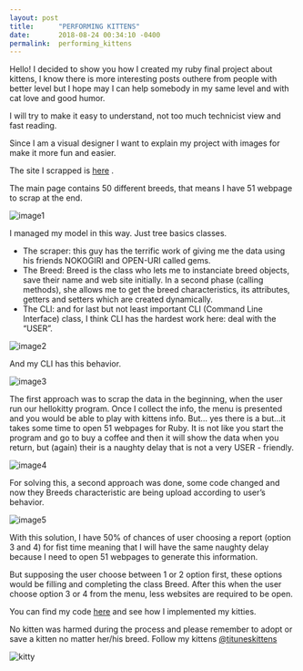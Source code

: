 ```yaml
---
layout: post
title:      "PERFORMING KITTENS"
date:       2018-08-24 00:34:10 -0400
permalink:  performing_kittens
---
```



Hello! I decided to show you how I created my ruby final project about kittens, I know there is more interesting posts outhere from people with better level but I hope may I can help somebody in my same level and with cat love and good humor.

I will try to make it easy to understand, not too much technicist view and fast reading.

Since I am a visual designer I want to explain my project with images for make it more fun and easier.

The site I scrapped is [here](http://http://www.vetstreet.com/cats/breeds) .

The main page contains 50 different breeds, that means I have 51 webpage to scrap at the end.

![image1](http://www.redhikari.com/clients/learnco/Project1.jpg)

I managed my model in this way. Just tree basics classes.

* The scraper: this guy has the terrific work of giving me the data using his friends NOKOGIRI and OPEN-URI called gems.
* The Breed: Breed is the class who lets me to instanciate breed objects, save their name and web site initially. In a second phase (calling methods), she allows me to get the breed characteristics, its attributes, getters and setters which are created dynamically.
* The CLI: and for last but not least important CLI (Command Line Interface) class, I think CLI has the hardest work here: deal with the “USER”.

![image2](http://www.redhikari.com/clients/learnco/Project2.jpg)

And my CLI has this behavior.

![image3](http://www.redhikari.com/clients/learnco/Project3.jpg)

The first approach was to scrap the data in the beginning, when the user run our hellokitty program. Once I collect the info, the menu is presented and you would be able to play with kittens info. But… yes there is a but…it takes some time to open 51 webpages for Ruby. It is not like you start the program and go to buy a coffee and then it will show the data when you return, but (again) their is a naughty delay that is not a very USER - friendly.

![image4](http://www.redhikari.com/clients/learnco/Project4.jpg)

For solving this, a second approach was done, some code changed and now they Breeds characteristic are being upload according to user’s behavior.

![image5](http://www.redhikari.com/clients/learnco/Project5.jpg)

With this solution, I have 50% of chances of user choosing a report (option 3 and 4) for fist time meaning that I will have the same naughty delay because I need to open 51 webpages to generate this information.

But supposing the user choose between 1 or 2 option first, these options would be filling and completing the class Breed.  After this when the user choose option 3 or 4 from the menu, less websites are required to be open.

You can find my code [here](https://github.com/lauratravin/CLIFP-Kitty)  and see how I implemented my kitties.

No kitten was harmed during the process and please remember to adopt or save a kitten no matter her/his breed. Follow my kittens [@tituneskittens](http://www.instagram.com/tituneskittens)

![kitty](http://www.redhikari.com/clients/learnco/pinkkitty.GIF)

